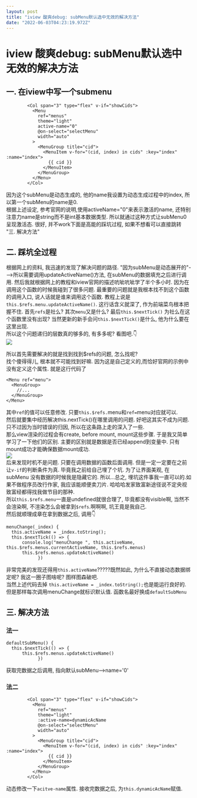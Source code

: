 ```yaml
---
layout: post
title: "iview 酸爽debug: subMenu默认选中无效的解决方法"
date: "2022-06-03T04:23:19.972Z"
---
```

iview 酸爽debug: subMenu默认选中无效的解决方法
=================================

一. 在iview中写一个submenu
--------------------

            <Col span="3" type="flex" v-if="showCids">
              <Menu
                ref="menus"
                theme="light"
                active-name="0"
                @on-select="selectMenu"
                width="auto"
              >
                <MenuGroup title="cid">
                  <MenuItem v-for="(cid, index) in cids" :key="index" :name="index">
                    {{ cid }}
                  </MenuItem>
                </MenuGroup>
              </Menu>
            </Col>
    

因为这个subMenu是动态生成的, 他的name我设置为动态生成过程中的index, 所以第一个subMenu的name是0.  
根据上述设定, 参考官网的说明,使用activeName="0"来表示激活的name, 还特别注意力name是string而不是int基本数据类型. 所以就通过这种方式让subMenu0呈现激活态. 很好, 并不work下面是高能的踩坑过程, 如果不想看可以直接跳转 "三. 解决方法"

二. 踩坑全过程
--------

根据网上的资料, 我迅速的发现了解决问题的路径. "因为subMenu是动态展开的"--->所以需要调用updateActiveName()方法, 在subMenu的数据填充之后进行调用. 然后我就根据网上的教程和iview官网的描述吭呲吭呲学了半个多小时. 因为在调用这个函数的时候我碰到了很多问题. 最重要的问题就是我根本找不到这个函数的调用入口, 说人话就是谁来调用这个函数. 教程上说是`this.$refs.menu.updateActiveName()`. 这行话含义就深了, 作为前端菜鸟根本把握不住. 首先`refs`是社么? 其次`menu`又是什么? 最后`this.$nextTick()` 为社么在这个函数里没有出现? 当然更新的新手会问`this.$nextTick()`是什么, 他为什么要在这里出现.  
所以这个问题递归的层数真的够多的, 有多多呢? 看图吧.👇  
![](https://img2022.cnblogs.com/blog/2882284/202206/2882284-20220602225621542-1426640333.png)

所以首先需要解决的就是找到找到$refs的问题, 怎么找呢?  
找个傻得得儿, 根本就不可能找到好嘛. 因为这是自己定义的,而恰好官网的示例中没有定义这个属性. 就是这行代码了

    <Menu ref="menu">
      <MenuGroup>
        //...
      </MenuGroup>
    </Menu>
    

其中`ref`的值可以任意修改. 只要`this.$refs.`menu和`ref=`menu对应就可以.  
然后就要集中经历解决this.nextTick()在哪里调用的问题. 好吧这其实不成为问题. 只不过因为当时错误的归因, 所以在这条路上走的深入了一些.  
那么view渲染的过程会有create, before mount, mount这些步骤. 于是我又简单学习了一下他们的区别. 主要的区别就是数据是否已经append到变量中. 只有mount成功才能确保数据mount成功.  
![](https://img2022.cnblogs.com/blog/2882284/202206/2882284-20220602230657005-154365959.png)  
后来发现时机不是问题. 只要在调用数据的函数后面调用. 但是一定一定要在之前让`v-if`的判断条件为真. 毕竟我之前给自己埋了个坑. 为了让界面美观, 在subMenu 没有数据的时候我是隐藏它的. 所以...总之, 埋坑这件事我一直可以的.如果不做程序员改行作家, 我应该能顺便卖刀片. 哈哈哈发家致富新途径说不定央视致富经都得找我做节目的那种.  
所以`this.$refs.menu`一直是undefined就很合理了, 毕竟都没有visible啊, 当然不会渲染啊, 不渲染怎么会被拿到`$refs`.啊啊啊, 坑王竟是我自己.  
然后就顺理成章在拿到数据之后, 调用👇

    menuChange(_index) {
      this.activeName = _index.toString();
      this.$nextTick(() => {
          console.log("menuChange ", this.activeName, this.$refs.menus.currentActiveName, this.$refs.menus)
          this.$refs.menus.updateActiveName()
                })
    

非常完美的发现还得用`this.activeName`?????既然如此, 为什么不直接动态数据绑定呢? 我这一圈子图啥呢? 图样图森破吧.  
当然上述代码去掉 `this.activeName = _index.toString();`也是能运行良好的. 但是那样每次调用menuChange就标识默认值. 函数名最好换成`defaultSubMenu`

三. 解决方法
-------

### 法一

    defaultSubMenu() {
      this.$nextTick(() => {
          this.$refs.menus.updateActiveName()
                })
    

获取完数据之后调用, 指向默认subMenu-->name='0'

### 法二

            <Col span="3" type="flex" v-if="showCids">
              <Menu
                ref="menus"
                theme="light"
                :active-name=dynamicAcName
                @on-select="selectMenu"
                width="auto"
              >
                <MenuGroup title="cid">
                  <MenuItem v-for="(cid, index) in cids" :key="index" :name="index">
                    {{ cid }}
                  </MenuItem>
                </MenuGroup>
              </Menu>
            </Col>
    

动态修改一下`acitve-name`属性. 接收完数据之后, 为`this.dynamicAcName`赋值.